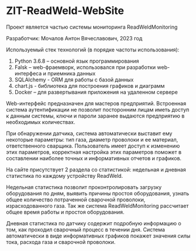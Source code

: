 # ZIT-ReadWeld-WebSite
Проект является частью системы мониторинга ReadWeldMonitoring

Разработчик: Мочалов Антон Вячеславович, 2023 год

Используемый стек технологий (в порядке частоты использования):
1.	Python 3.6.8 – основной язык программирования
2.	Falsk – web-фраемворк, использовался при разработки web-интерфеса и приемника данных
3.	SQLAlchemy - ORM для работы с базой данных
4.	chart.js - библиотека для построения графиков и диаграмм
5.	Docker – для развертывания приложения на удаленном сервере

Web-интерфейс предназначен для мастеров предприятий. Встроенная система аутентификации не позволит посторонним лицам иметь доступ к данным системы, 
ключи и пароли заранее выдаются предприятию в необходимых количествах.

При обнаружении датчика, система автоматически выставит ему некоторые параметры: тип газа, диаметр проволоки и ее материал, ответственного сварщика. 
Пользователь имеет доступ к изменению этих параметров, корректная настройка этих параметров поможет в составлении наиболее точных и информативных отчетов и графиков. 

На сайте присутствует 2 раздела со статистикой: недельная и дневная статистика по каждому устройству ReadWeld.

Недельная статистика позволит проконтролировать загрузку оборудования по дням, выявить причины простоя оборудования, узнать общее количество 
потраченной сварочной проволоки, израсходованного газа. Так же система ReadWeldMonitoring рассчитает общее время работы и простоя оборудования.

Дневная статистика по датчику содержит подробную информацию о том, как проходил сварочный процесс в течении дня. Система автоматически в 
виде информативных графиков покажет значения силы тока, расхода газа и сварочной проволоки.
